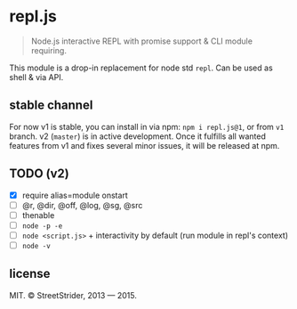 # repl.js
> Node.js interactive REPL with promise support & CLI module requiring.

This module is a drop-in replacement for node std `repl`. Can be used as shell & via API.

## stable channel
For now v1 is stable, you can install in via npm: `npm i repl.js@1`, or from `v1` branch.
v2 (`master`) is in active development. Once it fulfills all wanted features from v1 and fixes several minor issues, it will be released at npm.

## TODO (v2)
* [x] require alias=module onstart
* [ ] @r, @dir, @off, @log, @sg, @src
* [ ] thenable
* [ ] `node -p -e`
* [ ] `node <script.js>` + interactivity by default (run module in repl's context)
* [ ] `node -v`

## license
MIT.
© StreetStrider, 2013 — 2015.
